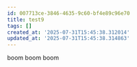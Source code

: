 ```yaml
---
id: 007713ce-3846-4635-9c60-bf4e89c96e70
title: test9
tags: []
created_at: '2025-07-31T15:45:38.312014'
updated_at: '2025-07-31T15:45:38.314863'
---
```

boom boom boom